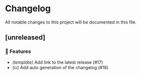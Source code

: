 # Changelog

All notable changes to this project will be documented in this file.

## [unreleased]

### 🚀 Features

- *(template)* Add link to the latest release (#17)
- *(ci)* Add auto generation of the changelog (#18)

<!-- generated by git-cliff -->
